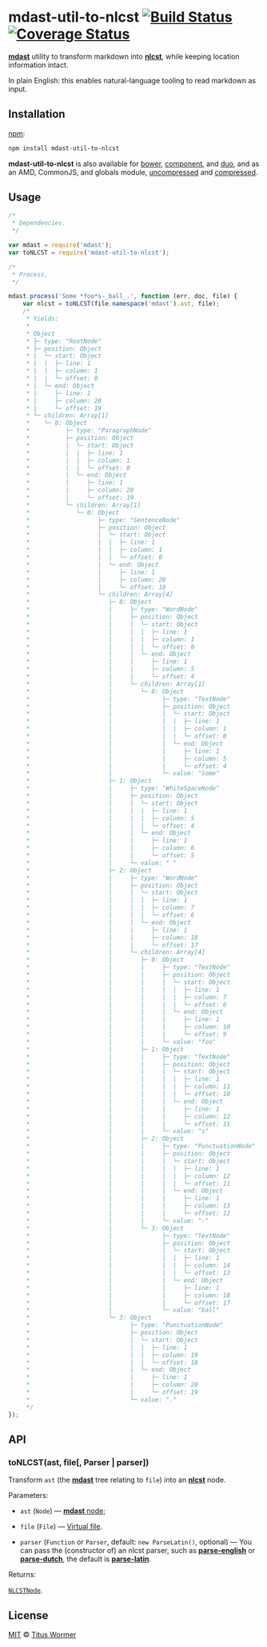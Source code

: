 # mdast-util-to-nlcst [![Build Status](https://img.shields.io/travis/wooorm/mdast-util-to-nlcst.svg)](https://travis-ci.org/wooorm/mdast-util-to-nlcst) [![Coverage Status](https://img.shields.io/codecov/c/github/wooorm/mdast-util-to-nlcst.svg)](https://codecov.io/github/wooorm/mdast-util-to-nlcst)

[**mdast**](https://github.com/wooorm/mdast) utility to transform markdown
into [**nlcst**](https://github.com/wooorm/nlcst), while keeping location
information intact.

In plain English: this enables natural-language tooling to read markdown as
input.

## Installation

[npm](https://docs.npmjs.com/cli/install):

```bash
npm install mdast-util-to-nlcst
```

**mdast-util-to-nlcst** is also available for [bower](http://bower.io/#install-packages),
[component](https://github.com/componentjs/component), and
[duo](http://duojs.org/#getting-started), and as an AMD, CommonJS, and globals
module, [uncompressed](mdast-util-to-nlcst.js) and
[compressed](mdast-util-to-nlcst.min.js).

## Usage

```js
/*
 * Dependencies.
 */

var mdast = require('mdast');
var toNLCST = require('mdast-util-to-nlcst');

/*
 * Process.
 */

mdast.process('Some *foo*s-_ball_.', function (err, doc, file) {
    var nlcst = toNLCST(file.namespace('mdast').ast, file);
    /*
     * Yields:
     *
     * Object
     * ├─ type: "RootNode"
     * ├─ position: Object
     * |  └─ start: Object
     * |  |  ├─ line: 1
     * |  |  ├─ column: 1
     * |  |  └─ offset: 0
     * |  └─ end: Object
     * |     ├─ line: 1
     * |     ├─ column: 20
     * |     └─ offset: 19
     * └─ children: Array[1]
     *    └─ 0: Object
     *          ├─ type: "ParagraphNode"
     *          ├─ position: Object
     *          |  └─ start: Object
     *          |  |  ├─ line: 1
     *          |  |  ├─ column: 1
     *          |  |  └─ offset: 0
     *          |  └─ end: Object
     *          |     ├─ line: 1
     *          |     ├─ column: 20
     *          |     └─ offset: 19
     *          └─ children: Array[1]
     *             └─ 0: Object
     *                   ├─ type: "SentenceNode"
     *                   ├─ position: Object
     *                   |  └─ start: Object
     *                   |  |  ├─ line: 1
     *                   |  |  ├─ column: 1
     *                   |  |  └─ offset: 0
     *                   |  └─ end: Object
     *                   |     ├─ line: 1
     *                   |     ├─ column: 20
     *                   |     └─ offset: 19
     *                   └─ children: Array[4]
     *                      ├─ 0: Object
     *                      |     ├─ type: "WordNode"
     *                      |     ├─ position: Object
     *                      |     |  └─ start: Object
     *                      |     |  |  ├─ line: 1
     *                      |     |  |  ├─ column: 1
     *                      |     |  |  └─ offset: 0
     *                      |     |  └─ end: Object
     *                      |     |     ├─ line: 1
     *                      |     |     ├─ column: 5
     *                      |     |     └─ offset: 4
     *                      |     └─ children: Array[1]
     *                      |        └─ 0: Object
     *                      |              ├─ type: "TextNode"
     *                      |              ├─ position: Object
     *                      |              |  └─ start: Object
     *                      |              |  |  ├─ line: 1
     *                      |              |  |  ├─ column: 1
     *                      |              |  |  └─ offset: 0
     *                      |              |  └─ end: Object
     *                      |              |     ├─ line: 1
     *                      |              |     ├─ column: 5
     *                      |              |     └─ offset: 4
     *                      |              └─ value: "Some"
     *                      ├─ 1: Object
     *                      |     ├─ type: "WhiteSpaceNode"
     *                      |     ├─ position: Object
     *                      |     |  └─ start: Object
     *                      |     |  |  ├─ line: 1
     *                      |     |  |  ├─ column: 5
     *                      |     |  |  └─ offset: 4
     *                      |     |  └─ end: Object
     *                      |     |     ├─ line: 1
     *                      |     |     ├─ column: 6
     *                      |     |     └─ offset: 5
     *                      |     └─ value: " "
     *                      ├─ 2: Object
     *                      |     ├─ type: "WordNode"
     *                      |     ├─ position: Object
     *                      |     |  └─ start: Object
     *                      |     |  |  ├─ line: 1
     *                      |     |  |  ├─ column: 7
     *                      |     |  |  └─ offset: 6
     *                      |     |  └─ end: Object
     *                      |     |     ├─ line: 1
     *                      |     |     ├─ column: 18
     *                      |     |     └─ offset: 17
     *                      |     └─ children: Array[4]
     *                      |        ├─ 0: Object
     *                      |        |     ├─ type: "TextNode"
     *                      |        |     ├─ position: Object
     *                      |        |     |  └─ start: Object
     *                      |        |     |  |  ├─ line: 1
     *                      |        |     |  |  ├─ column: 7
     *                      |        |     |  |  └─ offset: 6
     *                      |        |     |  └─ end: Object
     *                      |        |     |     ├─ line: 1
     *                      |        |     |     ├─ column: 10
     *                      |        |     |     └─ offset: 9
     *                      |        |     └─ value: "foo"
     *                      |        ├─ 1: Object
     *                      |        |     ├─ type: "TextNode"
     *                      |        |     ├─ position: Object
     *                      |        |     |  └─ start: Object
     *                      |        |     |  |  ├─ line: 1
     *                      |        |     |  |  ├─ column: 11
     *                      |        |     |  |  └─ offset: 10
     *                      |        |     |  └─ end: Object
     *                      |        |     |     ├─ line: 1
     *                      |        |     |     ├─ column: 12
     *                      |        |     |     └─ offset: 11
     *                      |        |     └─ value: "s"
     *                      |        ├─ 2: Object
     *                      |        |     ├─ type: "PunctuationNode"
     *                      |        |     ├─ position: Object
     *                      |        |     |  └─ start: Object
     *                      |        |     |  |  ├─ line: 1
     *                      |        |     |  |  ├─ column: 12
     *                      |        |     |  |  └─ offset: 11
     *                      |        |     |  └─ end: Object
     *                      |        |     |     ├─ line: 1
     *                      |        |     |     ├─ column: 13
     *                      |        |     |     └─ offset: 12
     *                      |        |     └─ value: "-"
     *                      |        └─ 3: Object
     *                      |              ├─ type: "TextNode"
     *                      |              ├─ position: Object
     *                      |              |  └─ start: Object
     *                      |              |  |  ├─ line: 1
     *                      |              |  |  ├─ column: 14
     *                      |              |  |  └─ offset: 13
     *                      |              |  └─ end: Object
     *                      |              |     ├─ line: 1
     *                      |              |     ├─ column: 18
     *                      |              |     └─ offset: 17
     *                      |              └─ value: "ball"
     *                      └─ 3: Object
     *                            ├─ type: "PunctuationNode"
     *                            ├─ position: Object
     *                            |  └─ start: Object
     *                            |  |  ├─ line: 1
     *                            |  |  ├─ column: 19
     *                            |  |  └─ offset: 18
     *                            |  └─ end: Object
     *                            |     ├─ line: 1
     *                            |     ├─ column: 20
     *                            |     └─ offset: 19
     *                            └─ value: "."
     */
});
```

## API

### toNLCST(ast, file\[, Parser | parser\])

Transform `ast` (the [**mdast**](https://github.com/wooorm/mdast) tree relating
to `file`) into an [**nlcst**](https://github.com/wooorm/nlcst) node.

Parameters:

*   `ast` (`Node`)
    — [**mdast** node](https://github.com/wooorm/mdast/blob/master/doc/nodes.md);

*   `file` (`File`)
    — [Virtual file](https://github.com/wooorm/mdast/blob/master/doc/mdast.3.md#file).

*   `parser` (`Function` or `Parser`, default: `new ParseLatin()`, optional)
    — You can pass the (constructor of) an nlcst parser, such as
    [**parse-english**](https://github.com/wooorm/parse-english) or
    [**parse-dutch**](https://github.com/wooorm/parse-dutch), the default is
    [**parse-latin**](https://github.com/wooorm/parse-latin).

Returns:

[`NLCSTNode`](https://github.com/wooorm/nlcst).

## License

[MIT](LICENSE) © [Titus Wormer](http://wooorm.com)
